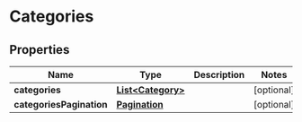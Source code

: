 # Categories

## Properties
Name | Type | Description | Notes
------------ | ------------- | ------------- | -------------
**categories** | [**List&lt;Category&gt;**](Category.md) |  |  [optional]
**categoriesPagination** | [**Pagination**](Pagination.md) |  |  [optional]
